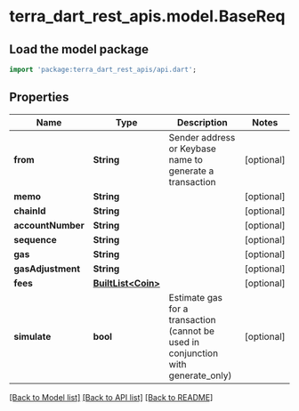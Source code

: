 # terra_dart_rest_apis.model.BaseReq

## Load the model package
```dart
import 'package:terra_dart_rest_apis/api.dart';
```

## Properties
Name | Type | Description | Notes
------------ | ------------- | ------------- | -------------
**from** | **String** | Sender address or Keybase name to generate a transaction | [optional] 
**memo** | **String** |  | [optional] 
**chainId** | **String** |  | [optional] 
**accountNumber** | **String** |  | [optional] 
**sequence** | **String** |  | [optional] 
**gas** | **String** |  | [optional] 
**gasAdjustment** | **String** |  | [optional] 
**fees** | [**BuiltList&lt;Coin&gt;**](Coin.md) |  | [optional] 
**simulate** | **bool** | Estimate gas for a transaction (cannot be used in conjunction with generate_only) | [optional] 

[[Back to Model list]](../README.md#documentation-for-models) [[Back to API list]](../README.md#documentation-for-api-endpoints) [[Back to README]](../README.md)



